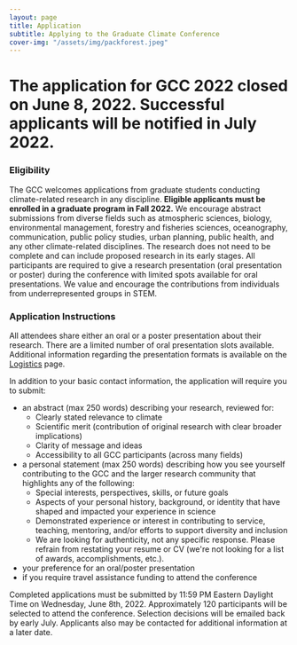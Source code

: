 ```yaml
---
layout: page
title: Application
subtitle: Applying to the Graduate Climate Conference
cover-img: "/assets/img/packforest.jpeg"
---
```


<!-- # Application Link -->

<style>
.button {
  border: none;
  color: #75A075;
  padding: 1rem 2rem;
  text-align: center;
  text-decoration: none;
  display: inline-block;
  margin: 4px 2px;
  transition-duration: 0.3s;
  cursor: pointer;
  background-color: light-gray; 
  border: 4px solid #8FBC8F;
  border-radius: 20px;
  box-shadow: 2px 2px 2px black;
}

.button:hover {
  background-color: #8FBC8F;
  color: #0085A1;
  box-shadow: 2px 2px 2px black;
  text-decoration: underline;
}
</style>
<!-- <a target="_blank" href="https://docs.google.com/forms/d/e/1FAIpQLSdX2t4XdsJhbMjS5fLU9Q7ar_yZ8a0C-X_owvRt9X8P3d6zaw/viewform"> -->
<!-- <button class="button">Apply to the GCC!</button></a> -->

<!-- The application for GCC 2022 opened on Thursday April 14, 2022. The application deadline is __11:59 PM Eastern Daylight Time on Wednesday, June 8, 2022__. -->

# The application for GCC 2022 closed on June 8, 2022. Successful applicants will be notified in July 2022.

### Eligibility

The GCC welcomes applications from graduate students conducting climate-related research in any discipline. __Eligible applicants must be enrolled in a graduate program in Fall 2022.__ We encourage abstract submissions from diverse fields such as atmospheric sciences, biology, environmental management, forestry and fisheries sciences, oceanography, communication, public policy studies, urban planning, public health, and any other climate-related disciplines. The research does not need to be complete and can include proposed research in its early stages. All participants are required to give a research presentation (oral presentation or poster) during the conference with limited spots available for oral presentations. We value and encourage the contributions from individuals from underrepresented groups in STEM.

### Application Instructions

All attendees share either an oral or a poster presentation about their research. There are a limited number of oral presentation slots available. Additional information regarding the presentation formats is available on the [Logistics](https://graduateclimateconference.github.io/logistics/) page.

In addition to your basic contact information, the application will require you to submit:
- an abstract (max 250 words) describing your research, reviewed for:
    - Clearly stated relevance to climate 
    - Scientific merit (contribution of original research with clear broader implications)
    - Clarity of message and ideas
    - Accessibility to all GCC participants (across many fields)
- a personal statement (max 250 words) ​describing how you see yourself contributing to the GCC and the larger research community that highlights any of the following:
    - Special interests, perspectives, skills, or future goals
    - Aspects of your personal history, background, or identity that have shaped and impacted your experience in science
    - Demonstrated experience or interest in contributing to service, teaching, mentoring, and/or efforts to support diversity and inclusion
    - We are looking for authenticity, not any specific response. Please refrain from restating your resume or CV (we're not looking for a list of awards, accomplishments, etc.).
- your preference for an oral/poster presentation
- if you require travel assistance funding to attend the conference

Completed applications must be submitted by 11:59 PM Eastern Daylight Time on Wednesday, June 8th, 2022. Approximately 120 participants will be selected to attend the conference. Selection decisions will be emailed back by early July. Applicants also may be contacted for additional information at a later date.

